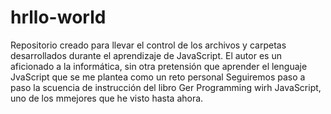# hrllo-world
Repositorio creado para llevar el control de los archivos y carpetas desarrollados durante el aprendizaje de JavaScript.
El autor es un aficionado a la informática, sin otra pretensión que aprender el lenguaje JvaScript que se me plantea como un reto personal
Seguiremos paso a paso la scuencia de instrucción del libro Ger Programming wirh JavaScript, uno de los mmejores que he visto hasta ahora.
